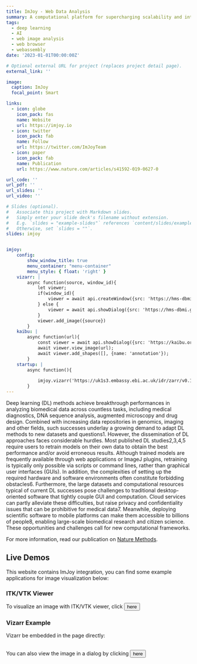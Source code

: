 ```yaml
---
title: ImJoy - Web Data Analysis
summary: A computational platform for supercharging scalability and interactivity
tags:
  - deep learning
  - AI
  - web image analysis
  - web browser
  - webassembly
date: '2023-01-01T00:00:00Z'

# Optional external URL for project (replaces project detail page).
external_link: ''

image:
  caption: ImJoy
  focal_point: Smart

links:
  - icon: globe
    icon_pack: fas
    name: Website
    url: https://imjoy.io
  - icon: twitter
    icon_pack: fab
    name: Follow
    url: https://twitter.com/ImJoyTeam
  - icon: paper
    icon_pack: fab
    name: Publication
    url: https://www.nature.com/articles/s41592-019-0627-0

url_code: ''
url_pdf: ''
url_slides: ''
url_video: ''

# Slides (optional).
#   Associate this project with Markdown slides.
#   Simply enter your slide deck's filename without extension.
#   E.g. `slides = "example-slides"` references `content/slides/example-slides.md`.
#   Otherwise, set `slides = ""`.
slides: imjoy


imjoy:
    config:
        show_window_title: true
        menu_container: "menu-container"
        menu_style: { float: 'right' }
    vizarr: |
        async function(source, window_id){
            let viewer;
            if(window_id){
                viewer = await api.createWindow({src: 'https://hms-dbmi.github.io/vizarr/', window_id, window_style: {height: '600px', 'border-style': 'solid'}})
            } else {
                viewer = await api.showDialog({src: 'https://hms-dbmi.github.io/vizarr/'});
            }
            viewer.add_image({source})
        }
    kaibu: |
        async function(url){
            const viewer = await api.showDialog({src: 'https://kaibu.org', fullscreen: true})
            await viewer.view_image(url);
            await viewer.add_shapes([], {name: 'annotation'});
        }
    startup: |
        async function(){
            
            imjoy.vizarr('https://uk1s3.embassy.ebi.ac.uk/idr/zarr/v0.1/4495402.zarr', 'vizarr-embeded-1')
        }
---
```


Deep learning (DL) methods achieve breakthrough performances in analyzing biomedical data across countless tasks, including medical diagnostics, DNA sequence analysis, augmented microscopy and drug design. Combined with increasing data repositories in genomics, imaging and other fields, such successes underlay a growing demand to adapt DL methods to new datasets and questions1. However, the dissemination of DL approaches faces considerable hurdles. Most published DL studies2,3,4,5 require users to retrain models on their own data to obtain the best performance and/or avoid erroneous results. Although trained models are frequently available through web applications or ImageJ plugins, retraining is typically only possible via scripts or command lines, rather than graphical user interfaces (GUIs). In addition, the complexities of setting up the required hardware and software environments often constitute forbidding obstacles6. Furthermore, the large datasets and computational resources typical of current DL successes pose challenges to traditional desktop-oriented software that tightly couple GUI and computation. Cloud services can partly alleviate these difficulties, but raise privacy and confidentiality issues that can be prohibitive for medical data7. Meanwhile, deploying scientific software to mobile platforms can make them accessible to billions of people8, enabling large-scale biomedical research and citizen science. These opportunities and challenges call for new computational frameworks.

For more information, read our publication on [Nature Methods](https://www.nature.com/articles/s41592-019-0627-0).



## Live Demos

This website contains ImJoy integration, you can find some example applications for image visualization below:

<div id="menu-container"></div>

### ITK/VTK Viewer
To visualize an image with ITK/VTK viewer, click <button onclick="api.showDialog({src: 'https://kitware.github.io/itk-vtk-viewer/app/', data: {image: 'https://images.proteinatlas.org/115/672_E2_1_blue_red_green.jpg'}})">here</button>

### Vizarr Example
Vizarr be embedded in the page directly:

<div id="vizarr-embeded-1"></div>

<br>
You can also view the image in a dialog by clicking <button onclick="imjoy.vizarr('https://uk1s3.embassy.ebi.ac.uk/idr/zarr/v0.1/4495402.zarr')">here</button>

